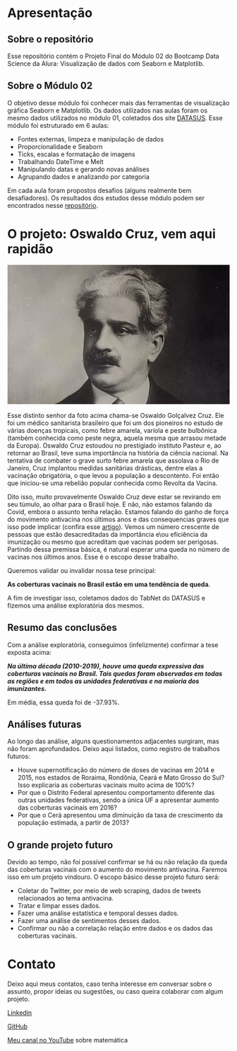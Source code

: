# Apresentação

## Sobre o repositório

Esse repositório contém o Projeto Final do Módulo 02 do Bootcamp Data Science da Alura: Visualização de dados com Seaborn e Matplotlib.

## Sobre o Módulo 02

O objetivo desse módulo foi conhecer mais das ferramentas de visualização gráfica Seaborn e Matplotlib. Os dados utilizados nas aulas foram os mesmo dados utilizados no módulo 01, coletados dos site [DATASUS](http://www2.datasus.gov.br/DATASUS/index.php?area=0202&id=11633&VObj=http://tabnet.datasus.gov.br/cgi/deftohtm.exe?sih/cnv/qi). Esse módulo foi estruturado em 6 aulas:

- Fontes externas, limpeza e manipulação de dados
- Proporcionalidade e Seaborn
- Ticks, escalas e formatação de imagens
- Trabalhando DateTime e Melt
- Manipulando datas e gerando novas análises
- Agrupando dados e analizando por categoria

Em cada aula foram propostos desafios (alguns realmente bem desafiadores). Os resultados dos estudos desse módulo podem ser encontrados nesse [repositório](https://github.com/renanmath/Alura_Bootcamp_Data_Science/tree/main/M%C3%B3dulo%2002).

# O projeto: Oswaldo Cruz, vem aqui rapidão

![oswaldo_cruz](https://github.com/renanmath/Bootcamp_Projeto_Modulo02/raw/main/imagens/437px-oswaldo_cruz.webp)

Esse distinto senhor da foto acima chama-se Oswaldo Golçalvez Cruz. Ele foi um médico sanitarista brasileiro que foi um dos pioneiros no estudo de várias doenças tropicais, como febre amarela, varíola e peste bulbônica (também conhecida como peste negra, aquela mesma que arrasou metade da Europa). Oswaldo Cruz estoudou no prestigiado instituto Pasteur e, ao retornar ao Brasil, teve suma importância na história da ciência nacional. Na tentativa de combater o grave surto febre amarela que assolava o Rio de Janeiro, Cruz implantou medidas sanitárias drásticas, dentre elas a vacinação obrigatória, o que levou a população a descontento. Foi então que iniciou-se uma rebelião popular conhecida como Revolta da Vacina.

Dito isso, muito provavelmente Oswaldo Cruz deve estar se revirando em seu túmulo, ao olhar para o Brasil hoje. E não, não estamos falando da Covid, embora o assunto tenha relação. Estamos falando do ganho de força do movimento antivacina nos últimos anos e das consequencias graves que isso pode implicar (confira esse [artigo](https://www.uol.com.br/vivabem/noticias/redacao/2020/10/29/movimento-antivacina-avanca-online-por-que-ele-e-ameaca-a-saude-publica.htm)). Vemos um número crescente de pessoas que estão desacreditadas da importância e\ou eficiência da imunização ou mesmo que acreditam que vacinas podem ser perigosas. Partindo dessa premissa básica, é natural esperar uma queda no número de vacinas nos últimos anos. Esse é o escopo desse trabalho.

Queremos validar ou invalidar nossa tese principal:

**As coberturas vacinais no Brasil estão em uma tendência de queda**.


A fim de investigar isso, coletamos dados do TabNet do DATASUS e fizemos uma análise exploratória dos mesmos. 

## Resumo das conclusões
Com a análise exploratória, conseguimos (infelizmente) confirmar a tese exposta acima:

***Na última década (2010-2019), houve uma queda expressiva das coberturas vacinais no Brasil. Tais quedas foram observadas em todas as regiões e em todos as unidades federativas e na maioria dos imunizantes.***

Em média, essa queda foi de -37.93%.

## Análises futuras
Ao longo das análise, alguns questionamentos adjacentes surgiram, mas não foram aprofundados. Deixo aqui listados, como registro de trabalhos futuros:

- Houve supernotificação do número de doses de vacinas em 2014 e 2015, nos estados de Roraima, Rondônia, Ceará e Mato Grosso do Sul? Isso explicaria as coberturas vacinais muito acima de 100%? 
- Por que o Distrito Federal apresentou comportamento diferente das outras unidades federativas, sendo a única UF a apresentar aumento das coberturas vacinais em 2016? 
- Por que o Cerá apresentou uma diminuição da taxa de crescimento da população estimada, a partir de 2013?

## O grande projeto futuro
Devido ao tempo, não foi possível confirmar se há ou não relação da queda das coberturas vacinais com o aumento do movimento antivacina. Faremos isso em um projeto vindouro. 
O escopo básico desse projeto futuro será:

- Coletar do Twitter, por meio de web scraping, dados de tweets relacionados ao tema antivacina.
- Tratar e limpar esses dados.
- Fazer uma análise estatística e temporal desses dados.
- Fazer uma análise de sentimentos desses dados.
- Confirmar ou não a correlação relação entre dados e os dados das coberturas vacinais.


# Contato
Deixo aqui meus contatos, caso tenha interesse em conversar sobre o assunto, propor ideias ou sugestões, ou caso queira colaborar com algum projeto.

[Linkedin](https://www.linkedin.com/in/renan-santos-5a24aa50/)

[GitHub](https://github.com/renanmath)

[Meu canal no YouTube](https://www.youtube.com/channel/UCJqOzdlOTtu4UPJ2cW5RUTw) sobre matemática 
